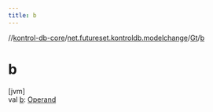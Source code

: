 ```yaml
---
title: b
---
```

//[kontrol-db-core](../../../index.html)/[net.futureset.kontroldb.modelchange](../index.html)/[Gt](index.html)/[b](b.html)



# b



[jvm]\
val [b](b.html): [Operand](../-operand/index.html)




